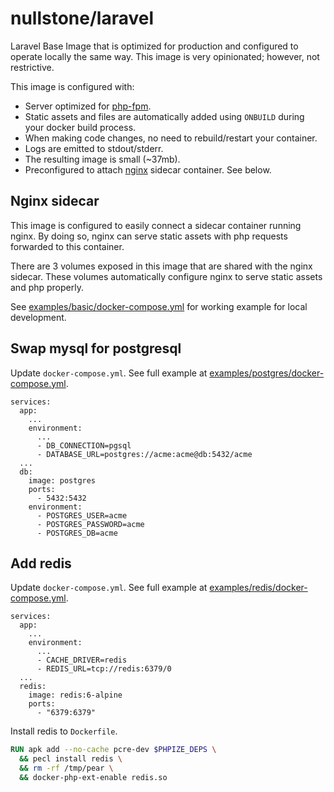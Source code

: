# nullstone/laravel

Laravel Base Image that is optimized for production and configured to operate locally the same way.
This image is very opinionated; however, not restrictive.

This image is configured with:
- Server optimized for [php-fpm](https://php-fpm.org/).
- Static assets and files are automatically added using `ONBUILD` during your docker build process.
- When making code changes, no need to rebuild/restart your container.
- Logs are emitted to stdout/stderr.
- The resulting image is small (~37mb).
- Preconfigured to attach [nginx](https://www.nginx.com/) sidecar container. See below.

## Nginx sidecar

This image is configured to easily connect a sidecar container running nginx.
By doing so, nginx can serve static assets with php requests forwarded to this container.

There are 3 volumes exposed in this image that are shared with the nginx sidecar.
These volumes automatically configure nginx to serve static assets and php properly.

See [examples/basic/docker-compose.yml](examples/basic/docker-compose.yml) for working example for local development.

## Swap mysql for postgresql

Update `docker-compose.yml`. See full example at [examples/postgres/docker-compose.yml](examples/postgres/docker-compose.yml).
```
services:
  app:
    ...
    environment:
      ...
      - DB_CONNECTION=pgsql
      - DATABASE_URL=postgres://acme:acme@db:5432/acme
  ...
  db:
    image: postgres
    ports:
      - 5432:5432
    environment:
      - POSTGRES_USER=acme
      - POSTGRES_PASSWORD=acme
      - POSTGRES_DB=acme
```


## Add redis

Update `docker-compose.yml`. See full example at [examples/redis/docker-compose.yml](examples/redis/docker-compose.yml).
```
services:
  app:
    ...
    environment:
      ...
      - CACHE_DRIVER=redis
      - REDIS_URL=tcp://redis:6379/0
  ...
  redis:
    image: redis:6-alpine
    ports:
      - "6379:6379"
```

Install redis to `Dockerfile`.
```dockerfile
RUN apk add --no-cache pcre-dev $PHPIZE_DEPS \
  && pecl install redis \
  && rm -rf /tmp/pear \
  && docker-php-ext-enable redis.so
```
